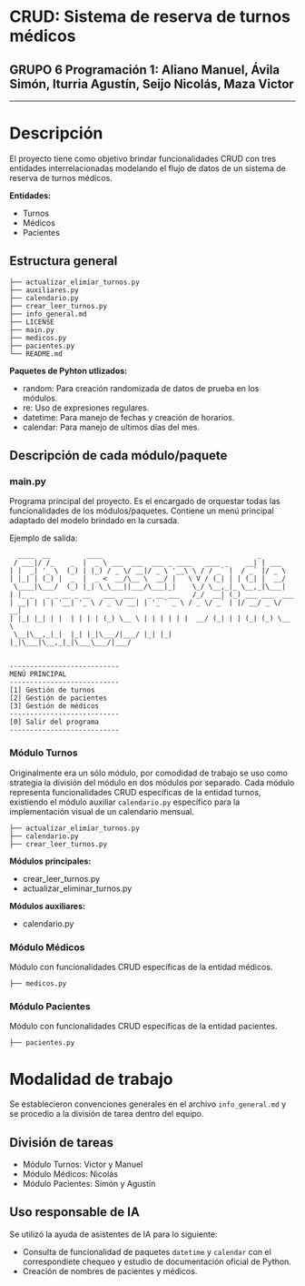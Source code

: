 # CRUD: Sistema de reserva de turnos médicos
## GRUPO 6 Programación 1: Aliano Manuel, Ávila Simón, Iturria Agustín, Seijo Nicolás, Maza Victor

---

# Descripción

El proyecto tiene como objetivo brindar funcionalidades CRUD con tres entidades interrelacionadas modelando el flujo de datos de un sistema de reserva de turnos médicos. 

**Entidades:**

- Turnos
- Médicos
- Pacientes

## Estructura general

```
├── actualizar_elimiar_turnos.py
├── auxiliares.py
├── calendario.py
├── crear_leer_turnos.py
├── info_general.md
├── LICENSE
├── main.py
├── medicos.py
├── pacientes.py
└── README.md
```

**Paquetes de Pyhton utlizados:**

- random: Para creación randomizada de datos de prueba en los módulos.
- re: Uso de expresiones regulares.
- datetime: Para manejo de fechas y creación de horarios.
- calendar: Para manejo de ultimos días del mes.

## Descripción de cada módulo/paquete

### main.py

Programa principal del proyecto. Es el encargado de orquestar todas las funcionalidades de los módulos/paquetes. Contiene un menú principal adaptado del modelo brindado en la cursada. 

Ejemplo de salida: 

```
  ____  __         ____                                      _         
 / ___|/ /_    _  |  _ \ ___  ___  ___ _ ____   ____ _    __| | ___    
| |  _| '_ \  (_) | |_) / _ \/ __|/ _ \ '__\ \ / / _` |  / _` |/ _ \   
| |_| | (_) |  _  |  _ <  __/\__ \  __/ |   \ V / (_| | | (_| |  __/   
 \____|\___/  (_) |_| \_\___||___/\___|_|    \_/ \__,_|_ \__,_|\___|   
| |_ _   _ _ __ _ __   ___  ___   _ __ ___   /_/  __| (_) ___ ___  ___ 
| __| | | | '__| '_ \ / _ \/ __| | '_ ` _ \ / _ \/ _` | |/ __/ _ \/ __|
| |_| |_| | |  | | | | (_) \__ \ | | | | | |  __/ (_| | | (_| (_) \__ \
 \__|\__,_|_|  |_| |_|\___/|___/ |_| |_| |_|\___|\__,_|_|\___\___/|___/


---------------------------
MENÚ PRINCIPAL
---------------------------
[1] Gestión de turnos
[2] Gestión de pacientes
[3] Gestión de médicos
---------------------------
[0] Salir del programa
---------------------------
```

### Módulo Turnos

Originalmente era un sólo módulo, por comodidad de trabajo se uso como strategia la división del módulo en dos módulos por separado. Cada módulo representa funcionalidades CRUD específicas de la entidad turnos, existiendo el módulo auxiliar `calendario.py` específico para la implementación visual de un calendario mensual.

```
├── actualizar_elimiar_turnos.py
├── calendario.py
├── crear_leer_turnos.py

```

**Módulos principales:**

- crear_leer_turnos.py
- actualizar_eliminar_turnos.py

**Módulos auxiliares:**

- calendario.py

### Módulo Médicos

Módulo con funcionalidades CRUD específicas de la entidad médicos.

```
├── medicos.py

```

### Módulo Pacientes

Módulo con funcionalidades CRUD específicas de la entidad pacientes.

```
├── pacientes.py

```
# Modalidad de trabajo

Se establecieron convenciones generales en el archivo `info_general.md` y se procedio a la división de tarea dentro del equipo.

## División de tareas

- Módulo Turnos: Victor y Manuel
- Módulo Médicos: Nicolás
- Módulo Pacientes: Simón y Agustín

## Uso responsable de IA

Se utilizó la ayuda de asistentes de IA para lo siguiente:

 - Consulta de funcionalidad de paquetes `datetime` y `calendar` con el correspondiete chequeo y estudio de documentación oficial de Python.
 - Creación de nombres de pacientes y médicos.